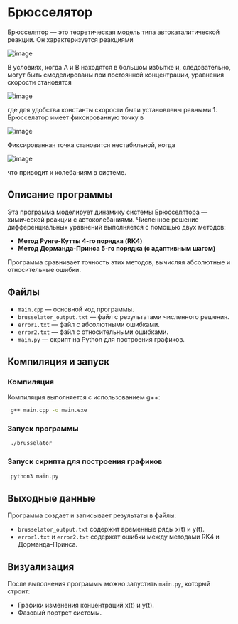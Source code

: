 # Брюсселятор
Брюсселятор — это теоретическая модель типа автокаталитической реакции. 
Он характеризуется реакциями

![image](https://github.com/user-attachments/assets/aaadd3df-dae2-455a-8cc2-2f4cfbd77d35)

В условиях, когда A и B находятся в большом избытке и, следовательно, могут быть смоделированы при постоянной концентрации, уравнения скорости становятся

![image](https://github.com/user-attachments/assets/7b4d9949-092c-4df6-ae26-9d09d73e8c5c)

где для удобства константы скорости были установлены равными 1.
Брюсселатор имеет фиксированную точку в

![image](https://github.com/user-attachments/assets/64acf41d-40da-499a-ae03-79d5a13251d7)

Фиксированная точка становится нестабильной, когда

![image](https://github.com/user-attachments/assets/16fd2351-5683-4238-a399-3e758a8b9da1)

что приводит к колебаниям в системе.

## Описание программы
Эта программа моделирует динамику системы Брюсселятора — химической реакции с автоколебаниями. Численное решение дифференциальных уравнений выполняется с помощью двух методов:
- **Метод Рунге-Кутты 4-го порядка (RK4)**
- **Метод Дорманда-Принса 5-го порядка (с адаптивным шагом)**

Программа сравнивает точность этих методов, вычисляя абсолютные и относительные ошибки.

## Файлы
- `main.cpp` — основной код программы.
- `brusselator_output.txt` — файл с результатами численного решения.
- `error1.txt` — файл с абсолютными ошибками.
- `error2.txt` — файл с относительными ошибками.
- `main.py` — скрипт на Python для построения графиков.

## Компиляция и запуск

### Компиляция
Компиляция выполняется с использованием g++:
```bash
 g++ main.cpp -o main.exe
```

### Запуск программы
```bash
 ./brusselator
```

### Запуск скрипта для построения графиков
```bash
 python3 main.py
```

## Выходные данные
Программа создает и записывает результаты в файлы:
- `brusselator_output.txt` содержит временные ряды x(t) и y(t).
- `error1.txt` и `error2.txt` содержат ошибки между методами RK4 и Дорманда-Принса.

## Визуализация
После выполнения программы можно запустить `main.py`, который строит:
- Графики изменения концентраций x(t) и y(t).
- Фазовый портрет системы.
